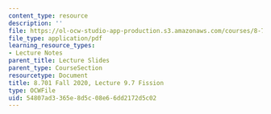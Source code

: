 ```yaml
---
content_type: resource
description: ''
file: https://ol-ocw-studio-app-production.s3.amazonaws.com/courses/8-701-introduction-to-nuclear-and-particle-physics-fall-2020/54807ad3365e8d5c08e66dd2172d5c02_MIT8_701f20_lec9.7.pdf
file_type: application/pdf
learning_resource_types:
- Lecture Notes
parent_title: Lecture Slides
parent_type: CourseSection
resourcetype: Document
title: 8.701 Fall 2020, Lecture 9.7 Fission
type: OCWFile
uid: 54807ad3-365e-8d5c-08e6-6dd2172d5c02
---
```


